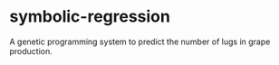 # symbolic-regression

A genetic programming system to predict the number of lugs in grape production.